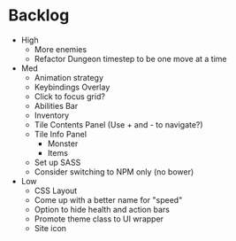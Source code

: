 # Backlog
- High
  - More enemies
  - Refactor Dungeon timestep to be one move at a time
- Med
  - Animation strategy
  - Keybindings Overlay
  - Click to focus grid?
  - Abilities Bar
  - Inventory
  - Tile Contents Panel (Use + and - to navigate?)
  - Tile Info Panel
    - Monster
    - Items
  - Set up SASS
  - Consider switching to NPM only (no bower)
- Low
   - CSS Layout
   - Come up with a better name for "speed"
   - Option to hide health and action bars
   - Promote theme class to UI wrapper
   - Site icon
